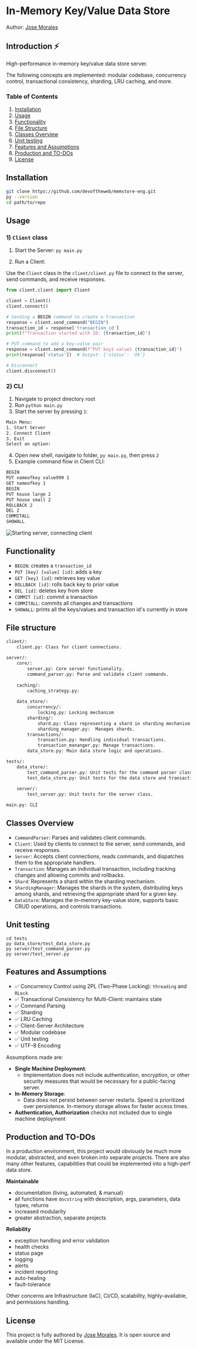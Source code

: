 # In-Memory Key/Value Data Store
Author: [Jose Morales](https://www.linkedin.com/in/moralesdev/)

## Introduction ⚡

High-performance in-memory key/value data store server. 

The following concepts are implemented: modular codebase, concurrency control, transactional consistency, sharding, LRU caching, and more.



### Table of Contents
1. [Installation](#installation)
2. [Usage](#usage)
3. [Functionality](#functionality)
4. [File Structure](#file-structure)
5. [Classes Overview](#classes-overview)
6. [Unit testing](#unit-testing)
7. [Features and Assumptions](#features-and-assumptions)
8. [Production and TO-DOs](#production-and-to-dos)
9. [License](#license)

## Installation

```bash
git clone https://github.com/devoftheweb/memstore-eng.git
py --version
cd path/to/repo
```

## Usage

### 1) `Client` class

1. Start the Server: `py main.py`

2. Run a Client:

Use the `Client` class in the `client/client.py` file to connect to the server, send commands, and receive responses.

```python
from client.client import Client

client = Client()
client.connect()

# Sending a BEGIN command to create a transaction
response = client.send_command("BEGIN")
transaction_id = response['transaction_id']
print(f"Transaction started with ID: {transaction_id}")

# PUT command to add a key-value pair
response = client.send_command(f"PUT key1 value1 {transaction_id}")
print(response['status'])  # Output: {'status': 'Ok'}

# Disconnect
client.disconnect()
```

### 2) CLI

1. Navigate to project directory root
2. Run `python main.py`
3. Start the server by pressing `1`:
```bash
Main Menu:
1. Start Server
2. Connect Client
3. Exit
Select an option:
```
4. Open new shell, navigate to folder, `py main.py`, then press `2`
5. Example command flow in Client CLI:
```bash
BEGIN
PUT nameofkey value999 1
GET nameofkey 1
BEGIN 
PUT house large 2
PUT house small 2
ROLLBACK 2
DEL 2
COMMITALL
SHOWALL
```

![Starting server, connecting client](assets/server-host.png)

## Functionality 

- `BEGIN`: creates a `transaction_id`
- `PUT [key] [value] [id]`: adds a key
- `GET [key] [id]`: retrieves key value
- `ROLLBACK [id]`: rolls back key to prior value
- `DEL [id]`: deletes key from store
- `COMMIT [id]`: commit a transaction
- `COMMITALL`: commits all changes and transactions
- `SHOWALL`: prints all the keys/values and transaction id's currently in store

## File structure

```bash
client/: 
    client.py: Class for client connections.
    
server/:
    core/:
        server.py: Core server functionality.
        command_parser.py: Parse and validate client commands.
        
    caching/:
        caching_strategy.py:
        
    data_store/:
        concurrency/:
            locking.py: Locking mechanism
        sharding/:
            shard.py: Class representing a shard in sharding mechanism.
            sharding_manager.py:  Manages shards.
        transactions/:
            transaction.py: Handling individual transactions.
            transaction_mananger.py: Manage transactions.
        data_store.py: Main data store logic and operations.

tests/:
    data_store/:
        test_command_parser.py: Unit tests for the command parser class.
        test_data_store.py: Unit tests for the data store and transaction classes.
    
    server/:
        test_server.py: Unit tests for the server class.

main.py: CLI
```

## Classes Overview 

- `CommandParser`: Parses and validates client commands.
- `Client`: Used by clients to connect to the server, send commands, and receive responses.
- `Server`: Accepts client connections, reads commands, and dispatches them to the appropriate handlers.
- `Transaction`: Manages an individual transaction, including tracking changes and allowing commits and rollbacks.
- `Shard`: Represents a shard within the sharding mechanism.
- `ShardingManager`: Manages the shards in the system, distributing keys among shards, and retrieving the appropriate shard for a given key.
- `DataStore`: Manages the in-memory key-value store, supports basic CRUD operations, and controls transactions.

## Unit testing

```
cd tests
py data_store/test_data_store.py
py server/test_command_parser.py
py server/test_server.py
```

## Features and Assumptions 

- ✅ Concurrency Control using 2PL (Two-Phase Locking): `threading` and `RLock`
- ✅ Transactional Consistency for Multi-Client: maintains state
- ✅ Command Parsing
- ✅ Sharding
- ✅ LRU Caching
- ✅ Client-Server Architecture
- ✅ Modular codebase
- ✅ Unit testing
- ✅ UTF-8 Encoding

Assumptions made are:

- **Single Machine Deployment**:
  - Implementation does not include authentication, encryption, or other security measures that would be necessary for a public-facing server.
- **In-Memory Storage**:
  - Data does not persist between server restarts. Speed is prioritized over persistence. In-memory storage allows for faster access times.
- **Authentication, Authorization** checks not included due to single machine deployment

## Production and TO-DOs

In a production environment, this project would obviously be much more modular, abstracted, and even broken into separate projects. There are also many other features, capabilities that could be implemented into a high-perf data store.

**Maintainable**

- documentation (living, automated, & manual)
- all functions have `docstring` with description, args, parameters, data types, returns
- increased modularity
- greater abstraction, separate projects

**Reliability**

- exception handling and error validation
- health checks
- status page
- logging
- alerts
- incident reporting
- auto-healing
- fault-tolerance

Other concerns are Infrastructure (IaC), CI/CD, scalability, highly-available, and permissions handling.

## License

This project is fully authored by [Jose Morales](https://www.linkedin.com/in/moralesdev/). It is open source and available under the MIT License. 